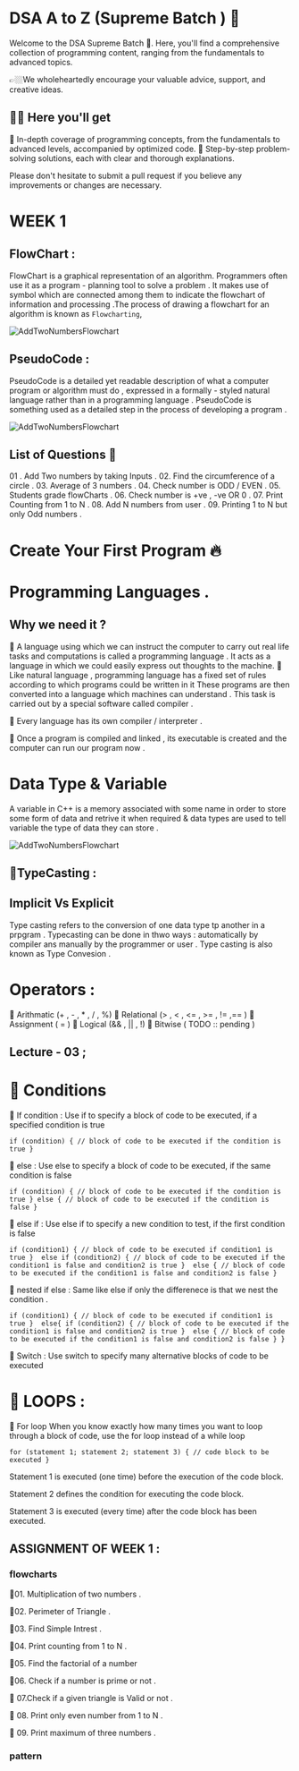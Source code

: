 # DSA A to Z (Supreme Batch ) 🚀
Welcome to the DSA Supreme Batch 🚀. Here, you'll find a comprehensive collection of programming content, ranging from the fundamentals to advanced topics.


👉🏼We wholeheartedly encourage your valuable advice, support, and creative ideas. 

## ✍🏼 Here you'll get 
🔵 In-depth coverage of programming concepts, from the fundamentals to advanced levels, accompanied by optimized code.
🔵 Step-by-step problem-solving solutions, each with clear and thorough explanations.

Please don't hesitate to submit a pull request if you believe any improvements or changes are necessary.


# WEEK 1 
## FlowChart : 
FlowChart is a graphical representation of  an algorithm. Programmers often use it as a program - planning tool to solve a problem . It makes use of symbol which are connected among them to indicate the flowchart of information and processing .The process of drawing a flowchart for an algorithm is known as `Flowcharting`, 


<img src="https://www.ebhor.com/wp-content/uploads/2023/01/Flowchart-To-Add-Two-Numbers.jpg" alt="AddTwoNumbersFlowchart" />

## PseudoCode :
PseudoCode is a detailed yet readable description of what a computer program or algorithm must do , expressed in a formally - styled natural language rather than in a programming language . PseudoCode is something used as a detailed step in the process of developing a program .

<img src="https://image4.slideserve.com/585289/algorithm-pseudo-code-flowchart-l.jpg" alt="AddTwoNumbersFlowchart" />


## List of Questions 🌟
01 . Add Two numbers by taking Inputs .
02. Find the circumference of a circle .
03. Average of 3 numbers .
04. Check number is ODD / EVEN .
05. Students grade flowCharts .
06. Check number is +ve , -ve OR 0 .
07. Print Counting from 1 to N .
08. Add N numbers from user .
09. Printing 1 to N but only Odd numbers .


# Create Your First Program 🔥

# Programming Languages .
## Why we need it ?

🔹 A language using which we can instruct the computer to carry out real life tasks and computations is called a programming language . It acts as a language in which we could easily express out thoughts to the machine.
🔹 Like natural language , programming language has a fixed set of rules according to which programs could be written in it These programs are then converted into a language which machines can understand . This task is carried out by a special software called compiler .

🔹 Every language has its own compiler / interpreter .

🔹 Once a program is compiled and linked , its executable is created and the computer can run our program now .



# Data Type & Variable 
A variable in C++ is a memory associated with some name in order to store some form of data and retrive it when required & data types are used to tell variable the type of data they can store .

<img src="https://simplesnippets.tech/wp-content/uploads/2018/03/c-datatypes.jpg" alt="AddTwoNumbersFlowchart" />


## 🔵TypeCasting :
## Implicit Vs Explicit 
Type casting refers to the conversion of one data type tp another in a prpgram . Typecasting can be done in thwo ways : automatically by compiler ans manually by the programmer or user . Type casting is also known as Type Convesion .


# Operators : 
🔹 Arithmatic (+ , - , * , / , %)
🔹 Relational (> , < , <= , >= , != ,== )
🔹 Assignment ( = )
🔹 Logical (&& , || , !)
🔹 Bitwise ( TODO :: pending )


## Lecture - 03 ;

# 🔵 Conditions 

🔹 If condition : Use if to specify a block of code to be executed, if a specified condition is true

`if (condition) {
  // block of code to be executed if the condition is true
}`

🔹 else : Use else to specify a block of code to be executed, if the same condition is false 

`if (condition) {
  // block of code to be executed if the condition is true
} else {
  // block of code to be executed if the condition is false
}`


🔹 else if  :  Use else if to specify a new condition to test, if the first condition is false

`if (condition1) {
  // block of code to be executed if condition1 is true
} 
else if (condition2) {
  // block of code to be executed if the condition1 is false and condition2 is true
} 
else {
  // block of code to be executed if the condition1 is false and condition2 is false
}`

🔹 nested  if else :  Same  like else if only the differenece is that we nest the condition .

`if (condition1) {
  // block of code to be executed if condition1 is true
} 
else{
  if (condition2) {
    // block of code to be executed if the condition1 is false and condition2 is true
   } 
    else {
     // block of code to be executed if the condition1 is false and condition2 is false
    }
}
`

🔹 Switch  : Use switch to specify many alternative blocks of code to be executed


# 🔵 LOOPS : 

🔹 For loop 
When you know exactly how many times you want to loop through a block of code, use the for loop instead of a while loop

`for (statement 1; statement 2; statement 3) {
  // code block to be executed
}`

Statement 1 is executed (one time) before the execution of the code block.

Statement 2 defines the condition for executing the code block.

Statement 3 is executed (every time) after the code block has been executed.



## ASSIGNMENT OF WEEK 1 : 

### flowcharts 

🔹01. Multiplication of two numbers .

🔹02. Perimeter of Triangle .

🔹03. Find Simple Intrest .

🔹04. Print counting from 1 to N .

🔹05. Find the factorial of a number 

🔹06. Check if a number is prime or not .

🔹 07.Check if a given triangle is Valid or not .

🔹 08. Print only even number from 1 to N .

🔹 09. Print maximum of three numbers .


### pattern 


